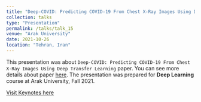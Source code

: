 ```yaml
---
title: "Deep-COVID: Predicting COVID-19 From Chest X-Ray Images Using Deep Transfer Learning (in Persian)"
collection: talks
type: "Presentation"
permalink: /talks/talk_15
venue: "Arak University"
date: 2021-10-26
location: "Tehran, Iran"
---
```


This presentation was about `Deep-COVID: Predicting COVID-19 From Chest X-Ray Images Using Deep Transfer Learning` paper. You can see more details about paper [here](https://www.sciencedirect.com/science/article/pii/S1361841520301584). The presentation was prepared for **Deep Learning** course at Arak University, Fall 2021.

[Visit Keynotes here](https://alirezasn.github.io/files/talk_15_slides.pdf)